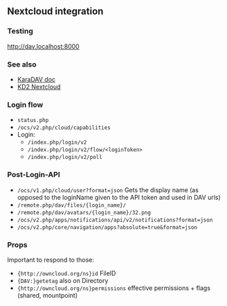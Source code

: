 ## Nextcloud integration

### Testing

http://dav.localhost:8000

### See also

* [KaraDAV doc](https://github.com/kd2org/karadav/blob/main/doc/NEXTCLOUD.md)
* [KD2 Nextcloud](https://github.com/kd2org/karadav/blob/main/lib/KD2/WebDAV/NextCloud.php)

### Login flow

* `status.php`
* `/ocs/v2.php/cloud/capabilities`
* Login:
  * `/index.php/login/v2`
  * `/index.php/login/v2/flow/<loginToken>`
  * `/index.php/login/v2/poll`

### Post-Login-API

* `/ocs/v1.php/cloud/user?format=json`
  Gets the display name (as opposed to the loginName given to the API token and used in DAV urls)
* `/remote.php/dav/files/{login_name}/`
* `/remote.php/dav/avatars/{login_name}/32.png`
* `/ocs/v2.php/apps/notifications/api/v2/notifications?format=json`
* `/ocs/v2.php/core/navigation/apps?absolute=true&format=json`

### Props

Important to respond to those:

* `{http://owncloud.org/ns}id` FileID
* `{DAV:}getetag` also on Directory
* `{http://owncloud.org/ns}permissions` effective permissions + flags (shared, mountpoint)
